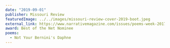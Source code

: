 ```yaml
---
date: "2019-09-01"
publisher: Missouri Review
featuredImage: ../../images/missouri-review-cover-2019-boot.jpeg
external_link: https://www.narrativemagazine.com/issues/poems-week-2017-2018/poem-week/oregon-1945-stella-wong
award: Best of the Net Nominee
poems: 
  - Not Your Bernini's Daphne
---
```

